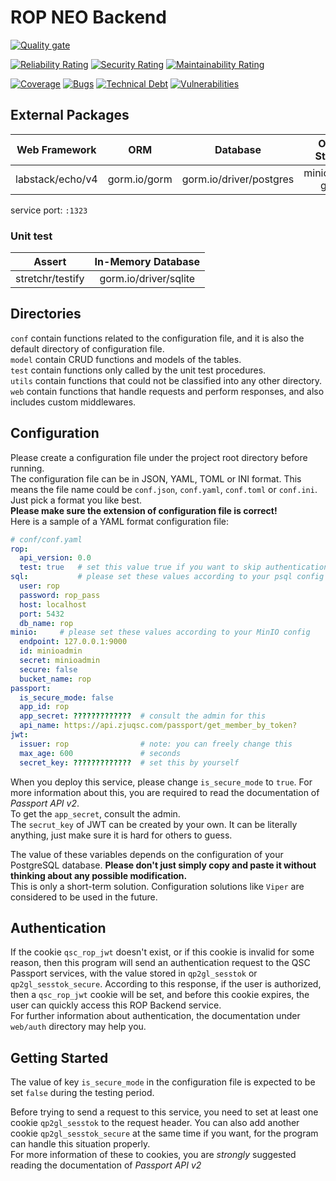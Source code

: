 # ROP NEO Backend

[![Quality gate](https://sonarqube.zjuqsc.com/api/project_badges/quality_gate?project=rop-back-neo)](https://sonarqube.zjuqsc.com/dashboard?id=rop-back-neo)

[![Reliability Rating](https://sonarqube.zjuqsc.com/api/project_badges/measure?project=rop-back-neo&metric=reliability_rating)](https://sonarqube.zjuqsc.com/dashboard?id=rop-back-neo)
[![Security Rating](https://sonarqube.zjuqsc.com/api/project_badges/measure?project=rop-back-neo&metric=security_rating)](https://sonarqube.zjuqsc.com/dashboard?id=rop-back-neo)
[![Maintainability Rating](https://sonarqube.zjuqsc.com/api/project_badges/measure?project=rop-back-neo&metric=sqale_rating)](https://sonarqube.zjuqsc.com/dashboard?id=rop-back-neo)

[![Coverage](https://sonarqube.zjuqsc.com/api/project_badges/measure?project=rop-back-neo&metric=coverage)](https://sonarqube.zjuqsc.com/dashboard?id=rop-back-neo)
[![Bugs](https://sonarqube.zjuqsc.com/api/project_badges/measure?project=rop-back-neo&metric=bugs)](https://sonarqube.zjuqsc.com/dashboard?id=rop-back-neo)
[![Technical Debt](https://sonarqube.zjuqsc.com/api/project_badges/measure?project=rop-back-neo&metric=sqale_index)](https://sonarqube.zjuqsc.com/dashboard?id=rop-back-neo)
[![Vulnerabilities](https://sonarqube.zjuqsc.com/api/project_badges/measure?project=rop-back-neo&metric=vulnerabilities)](https://sonarqube.zjuqsc.com/dashboard?id=rop-back-neo)



## External Packages 
| Web Framework | ORM | Database | Object Storage | Config Manager | Log Manager | Authentication |
| :---------: | :---: | :------: | :-----: | :-----: | :---: | :---: |
| labstack/echo/v4 | gorm.io/gorm | gorm.io/driver/postgres | minio/minio-go/v7 | spf13/viper | sirupsen/logrus | dgrijalva/jwt-go |

service port: `:1323`

### Unit test
| Assert | In-Memory Database |
| :---: | :---------: |
| stretchr/testify | gorm.io/driver/sqlite |

## Directories
`conf` contain functions related to the configuration file, and it is also the default directory of configuration file.  
`model` contain CRUD functions and models of the tables.  
`test` contain functions only called by the unit test procedures.  
`utils` contain functions that could not be classified into any other directory.  
`web` contain functions that handle requests and perform responses, and also includes custom middlewares.



## Configuration
Please create a configuration file under the project root directory before running.  
The configuration file can be in JSON, YAML, TOML or INI format. 
This means the file name could be `conf.json`, `conf.yaml`, `conf.toml` or `conf.ini`. 
Just pick a format you like best.  
**Please make sure the extension of configuration file is correct!**   
Here is a sample of a YAML format configuration file:  

```yaml
# conf/conf.yaml
rop:
  api_version: 0.0
  test: true   # set this value true if you want to skip authentication
sql:           # please set these values according to your psql config
  user: rop
  password: rop_pass
  host: localhost
  port: 5432
  db_name: rop
minio:     # please set these values according to your MinIO config
  endpoint: 127.0.0.1:9000
  id: minioadmin
  secret: minioadmin
  secure: false
  bucket_name: rop
passport:
  is_secure_mode: false
  app_id: rop
  app_secret: ?????????????  # consult the admin for this
  api_name: https://api.zjuqsc.com/passport/get_member_by_token?
jwt:
  issuer: rop                # note: you can freely change this
  max_age: 600               # seconds
  secret_key: ?????????????  # set this by yourself
```

When you deploy this service, please change `is_secure_mode` to `true`. 
For more information about this, you are required to read the documentation of *Passport API v2*.  
To get the `app_secret`, consult the admin.   
The `secrut_key` of JWT can be created by your own. 
It can be literally anything, just make sure it is hard for others to guess.  

The value of these variables depends on the configuration of your PostgreSQL database. 
**Please don't just simply copy and paste it without thinking about any possible modification.**  
This is only a short-term solution. Configuration solutions like `Viper` are considered to be used in the future.



## Authentication
If the cookie `qsc_rop_jwt` doesn't exist, or if this cookie is invalid for some reason, 
then this program will send an authentication request to the QSC Passport services, 
with the value stored in `qp2gl_sesstok` or `qp2gl_sesstok_secure`. 
According to this response, if the user is authorized, then a `qsc_rop_jwt` cookie will be set, 
and before this cookie expires, the user can quickly access this ROP Backend service.  
For further information about authentication, the documentation under `web/auth` directory may help you.  


## Getting Started
The value of key `is_secure_mode` in the configuration file is expected to be set `false` during the testing period.  

Before trying to send a request to this service, 
you need to set at least one cookie `qp2gl_sesstok` to the request header. 
You can also add another cookie `qp2gl_sesstok_secure` at the same time if you want, 
for the program can handle this situation properly.  
For more information of these to cookies, you are *strongly* suggested reading the documentation of *Passport API v2*
